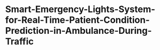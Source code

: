 # Smart-Emergency-Lights-System-for-Real-Time-Patient-Condition-Prediction-in-Ambulance-During-Traffic